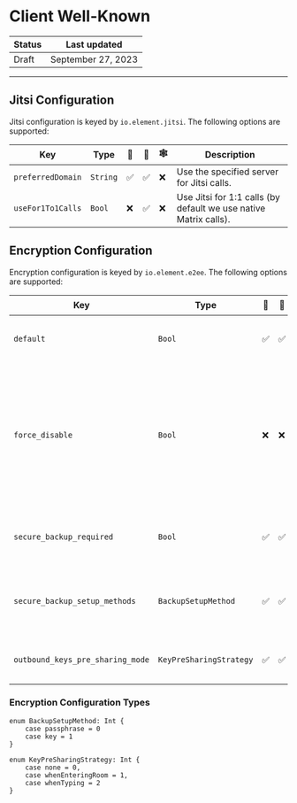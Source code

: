 # Client Well-Known

| Status | Last updated |
|--|--|
| Draft | September 27, 2023 |

<hr />



## Jitsi Configuration

Jitsi configuration is keyed by `io.element.jitsi`. The following options are supported:

| Key | Type | 🤖 | 🍎 | 🕸️ | Description |
| - | - | - | - | - | - |
| `preferredDomain` | `String` | ✅ | ✅ | ❌ | Use the specified server for Jitsi calls. |
| `useFor1To1Calls` | `Bool` | ❌ | ✅ | ❌ | Use Jitsi for 1:1 calls (by default we use native Matrix calls). |

## Encryption Configuration

Encryption configuration is keyed by `io.element.e2ee`. The following options are supported:

| Key | Type | 🤖 | 🍎 | 🕸️ | Description |
| - | - | - | - | - | - |
| `default` | `Bool` | ✅ | ✅ | ✅ | Indicate if E2EE is enabled by default. |
| `force_disable` | `Bool` | ❌ | ❌ | ✅ | Overrides `default` when true, removing the option to enable encryption throughout the UI (existing encrypted rooms are unaffected). |
| `secure_backup_required` | `Bool` | ✅ | ✅ | ✅ | Indicate if secure backup (SSSS) is mandatory. |
| `secure_backup_setup_methods` | `BackupSetupMethod` | ✅ | ✅ | ✅ | Methods to use to setup secure backup (SSSS). |
| `outbound_keys_pre_sharing_mode` | `KeyPreSharingStrategy` | ✅ | ✅ | ❌ | Outbound keys pre sharing strategy. |

### Encryption Configuration Types

```
enum BackupSetupMethod: Int {
    case passphrase = 0
    case key = 1
}
```

```
enum KeyPreSharingStrategy: Int {
    case none = 0,
    case whenEnteringRoom = 1,
    case whenTyping = 2
}
```
